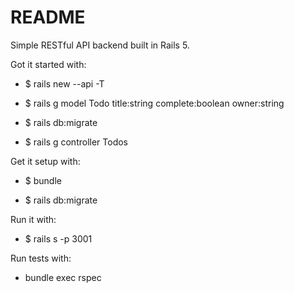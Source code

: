 # README

Simple RESTful API backend built in Rails 5.  

Got it started with:

* $ rails new <appname> --api -T

* $ rails g model Todo title:string complete:boolean owner:string

* $ rails db:migrate

* $ rails g controller Todos

Get it setup with:

* $ bundle

* $ rails db:migrate

Run it with:

* $ rails s -p 3001

Run tests with:

* bundle exec rspec


